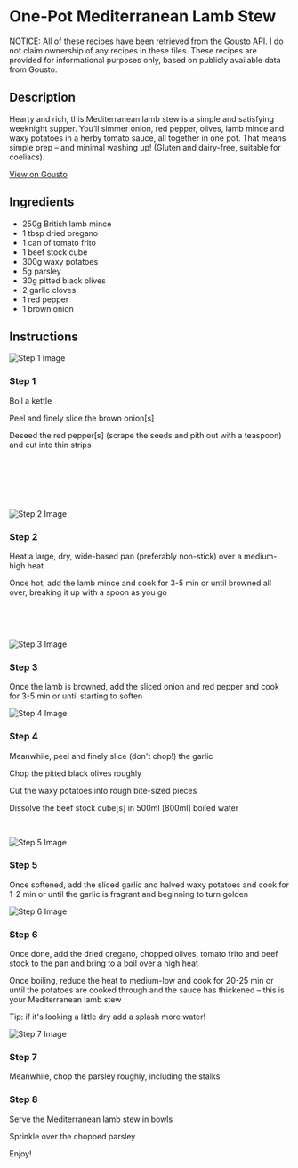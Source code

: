 # One-Pot Mediterranean Lamb Stew

NOTICE: All of these recipes have been retrieved from the Gousto API. I do not claim ownership of any recipes in these files. These recipes are provided for informational purposes only, based on publicly available data from Gousto.

## Description

Hearty and rich, this Mediterranean lamb stew is a simple and satisfying weeknight supper. You’ll simmer onion, red pepper, olives, lamb mince and waxy potatoes in a herby tomato sauce, all together in one pot. That means simple prep – and minimal washing up! (Gluten and dairy-free, suitable for coeliacs).

[View on Gousto](https://www.gousto.co.uk/recipes/cookbook/one-pot-mediterranean-lamb-stew)

## Ingredients

- 250g British lamb mince
- 1 tbsp dried oregano
- 1 can of tomato frito
- 1 beef stock cube
- 300g waxy potatoes
- 5g parsley
- 30g pitted black olives
- 2 garlic cloves
- 1 red pepper
- 1 brown onion

## Instructions

![Step 1 Image](https://production-media.gousto.co.uk/cms/recipe-step-image/1513.-step-1-x200.jpg)

### Step 1

Boil a kettle


Peel and finely slice the brown&nbsp;onion<span class="text-danger">[s]</span>


Deseed the red pepper<span class="text-danger">[s]</span> (scrape the seeds and pith out with a teaspoon) and cut into thin strips


&nbsp;


&nbsp;


&nbsp;

![Step 2 Image](https://production-media.gousto.co.uk/cms/recipe-step-image/1513.-step-2-x200.jpg)

### Step 2

Heat a large, dry, wide-based pan (preferably non-stick) over a medium-high heat


Once hot, add the lamb mince and cook for 3-5 min or until browned all over,&nbsp;breaking it up with a spoon as you go


&nbsp;


&nbsp;

![Step 3 Image](https://production-media.gousto.co.uk/cms/recipe-step-image/1513.-step-3.-x200.jpg)

### Step 3

Once the lamb&nbsp;is browned, add the sliced onion and red pepper and cook for 3-5 min or until starting to soften&nbsp;

![Step 4 Image](https://production-media.gousto.co.uk/cms/recipe-step-image/1513.-step-4-x200.jpg)

### Step 4

Meanwhile, peel and finely slice (don't chop!) the garlic


Chop the pitted&nbsp;black olives&nbsp;roughly


Cut the waxy potatoes into<span class="text-highlight"> rough bite-sized pieces&nbsp;</span>


Dissolve the beef stock cube<span class="text-danger">[s]</span> in 500ml<span class="text-danger"> [800ml]</span> boiled water


&nbsp;

![Step 5 Image](https://production-media.gousto.co.uk/cms/recipe-step-image/1513.-step-5-x200.jpg)

### Step 5

Once softened, add the sliced garlic and halved waxy potatoes and cook for 1-2 min <span class="text-highlight">or until</span> the garlic is fragrant and beginning to turn golden

![Step 6 Image](https://production-media.gousto.co.uk/cms/recipe-step-image/1513.-step-6-x200.jpg)

### Step 6

Once done, add the dried&nbsp;oregano, chopped olives, tomato frito and beef stock to the pan and bring to a boil over a high heat


Once boiling, reduce the heat to medium-low and cook for 20-25 min or until the potatoes are cooked through and the sauce has thickened &ndash; this is your Mediterranean lamb stew


Tip: if it's looking a little dry add a splash more water!

![Step 7 Image](https://production-media.gousto.co.uk/cms/recipe-step-image/1513.-step-7-x200.jpg)

### Step 7

Meanwhile, chop the parsley&nbsp;roughly, including the stalks

### Step 8

Serve the Mediterranean lamb stew in bowls


Sprinkle over the chopped parsley&nbsp;


Enjoy!

